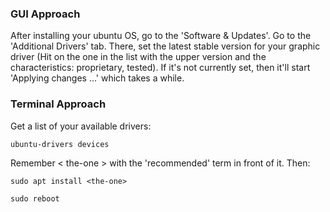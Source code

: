 




### GUI Approach

After installing your ubuntu OS, go to the 'Software & Updates'. Go to the 'Additional Drivers' tab. There, set the latest stable version for your graphic driver (Hit on the one in the list with the upper version and the characteristics: proprietary, tested). If it's not currently set, then it'll start 'Applying changes ...' which takes a while.



### Terminal Approach

Get a list of your available drivers:

```
ubuntu-drivers devices
```
Remember < the-one > with the 'recommended' term in front of it. Then:

```
sudo apt install <the-one>

sudo reboot
```

